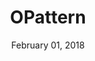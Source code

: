 ---
layout: post
date: February 01, 2018
title: OPattern
company: OPower
link: https://ux.opower.com/opattern/
image: images/systems/opattern.jpg
description: Opattern is a design system and style guide for everyone who creates Opower products. See the look and feel we’re going for and get specs for colors, buttons, charts, and more.

---